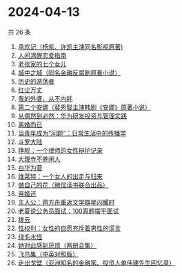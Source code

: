 # 2024-04-13

共 26 条

<!-- BEGIN WEREAD -->
<!-- 最后更新时间 2024-04-13 14:01:09 +0800 -->
1. [承欢记（杨紫、许凯主演同名影视原著)](https://weread.qq.com/web/bookDetail/8b932de0813ab8b8dg015172)
1. [人间清醒恋爱指南](https://weread.qq.com/web/bookDetail/15332d10813ab8a39g01765d)
1. [老张家的七个女儿](https://weread.qq.com/web/bookDetail/12332100813ab8b6cg0155cf)
1. [城中之城（同名金融反腐剧原著小说）](https://weread.qq.com/web/bookDetail/0fc32ea0813ab6c13g012065)
1. [历史的游荡者](https://weread.qq.com/web/bookDetail/26b32b30813ab8b6eg01227d)
1. [红尘万丈](https://weread.qq.com/web/bookDetail/b3732fb0813ab8b8ag013c5d)
1. [我的外婆，从不内耗](https://weread.qq.com/web/bookDetail/1b732f30813ab8b37g0121a2)
1. [第二个安娜（裴秀智主演韩剧《安娜》原著小说）](https://weread.qq.com/web/bookDetail/695323a0813ab8236g0116b6)
1. [从偶然到必然：华为研发投资与管理实践](https://weread.qq.com/web/bookDetail/5ac32750719db0995acc95d)
1. [离婚而已](https://weread.qq.com/web/bookDetail/c22325b0813ab8b32g014a88)
1. [当青年成为“问题”：日常生活中的传播学](https://weread.qq.com/web/bookDetail/bd032c40813ab8b4fg0118b0)
1. [斗罗大陆](https://weread.qq.com/web/bookDetail/3f832f105724353f8a62cda)
1. [挣脱：一个律师的女性辩护记录](https://weread.qq.com/web/bookDetail/7a532e50813ab7fedg010cfc)
1. [大理寺不养闲人](https://weread.qq.com/web/bookDetail/e9432d60813ab8b39g010085)
1. [白华为菅](https://weread.qq.com/web/bookDetail/35232bf0725be585352f412)
1. [维莱特：一个女人的出走与归来](https://weread.qq.com/web/bookDetail/65c32620813ab8a82g01257a)
1. [做自己的花（微信读书联合出品）](https://weread.qq.com/web/bookDetail/6d532fa0813ab8562g019bca)
1. [帝姬还](https://weread.qq.com/web/bookDetail/d78323b0813ab8b39g011bf4)
1. [主人公：蒋方舟重返文学群星闪耀时](https://weread.qq.com/web/bookDetail/a9a32fd0813ab8b3cg0198aa)
1. [老夏说公务员面试：100真题摆平面试](https://weread.qq.com/web/bookDetail/e5832a40813ab7181g011041)
1. [拨云](https://weread.qq.com/web/bookDetail/ae6328c0813ab8b0dg01582a)
1. [性权利：女性的自愿充斥着男性的谎言](https://weread.qq.com/web/bookDetail/0b0324a0813ab8b2fg013c3e)
1. [绿毛水怪](https://weread.qq.com/web/bookDetail/e77320c071593303e779e6c)
1. [她对此感到厌烦（两册合集）](https://weread.qq.com/web/bookDetail/e8732330813ab8a71g0131d1)
1. [飞鸟集（中英对照版）](https://weread.qq.com/web/bookDetail/d8832880813ab8b0eg012786)
1. [走出戈壁（亚洲知名的金融家、投资人单伟建先生回忆录）](https://weread.qq.com/web/bookDetail/72732d90813ab8180g019cd0)
<!-- END WEREAD -->